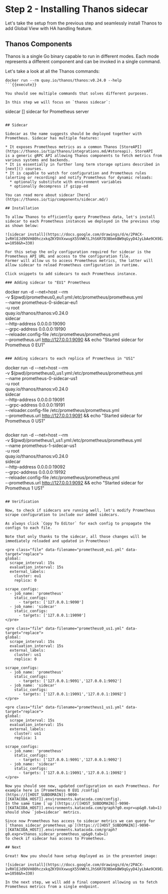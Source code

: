 # Step 2 - Installing Thanos sidecar

Let's take the setup from the previous step and seamlessly install Thanos to add Global View with HA handling feature.

## Thanos Components

Thanos is a single Go binary capable to run in different modes. Each mode represents a different
component and can be invoked in a single command.

Let's take a look at all the Thanos commands:

```
docker run --rm quay.io/thanos/thanos:v0.24.0 --help
```{{execute}}

You should see multiple commands that solves different purposes.

In this step we will focus on `thanos sidecar`:

```
  sidecar [<flags>]
    sidecar for Prometheus server
```

## Sidecar

Sidecar as the name suggests should be deployed together with Prometheus. Sidecar has multiple features:

* It exposes Prometheus metrics as a common Thanos [StoreAPI](https://thanos.io/tip/thanos/integrations.md/#storeapi). StoreAPI
is a generic gRPC API allowing Thanos components to fetch metrics from various systems and backends.
* It is essentially in further long term storage options described in [next]() courses.
* It is capable to watch for configuration and Prometheus rules (alerting or recording) and notify Prometheus for dynamic reloads:
  * optionally substitute with environment variables
  * optionally decompress if gzipp-ed

You can read more about sidecar [here](https://thanos.io/tip/components/sidecar.md/)

## Installation

To allow Thanos to efficiently query Prometheus data, let's install sidecar to each Prometheus instances we deployed in the previous step as shown below:

![sidecar install](https://docs.google.com/drawings/d/e/2PACX-1vRHlEJd9OVH80hczxkqZKYDVXxwugX55VWKtLJhS6R7D3BbmkBW9qGyyD4JyLbAe9CK9EzvurWTagTR/pub?w=1058&h=330)

For this setup the only configuration required for sidecar is the Prometheus API URL and access to the configuration file.
Former will allow us to access Prometheus metrics, the latter will allow sidecar to reload Prometheus configuration in runtime.

Click snippets to add sidecars to each Prometheus instance.

### Adding sidecar to "EU1" Prometheus

```
docker run -d --net=host --rm \
    -v $(pwd)/prometheus0_eu1.yml:/etc/prometheus/prometheus.yml \
    --name prometheus-0-sidecar-eu1 \
    -u root \
    quay.io/thanos/thanos:v0.24.0 \
    sidecar \
    --http-address 0.0.0.0:19090 \
    --grpc-address 0.0.0.0:19190 \
    --reloader.config-file /etc/prometheus/prometheus.yml \
    --prometheus.url http://127.0.0.1:9090 && echo "Started sidecar for Prometheus 0 EU1"
```{{execute}}

### Adding sidecars to each replica of Prometheus in "US1"

```
docker run -d --net=host --rm \
    -v $(pwd)/prometheus0_us1.yml:/etc/prometheus/prometheus.yml \
    --name prometheus-0-sidecar-us1 \
    -u root \
    quay.io/thanos/thanos:v0.24.0 \
    sidecar \
    --http-address 0.0.0.0:19091 \
    --grpc-address 0.0.0.0:19191 \
    --reloader.config-file /etc/prometheus/prometheus.yml \
    --prometheus.url http://127.0.0.1:9091 && echo "Started sidecar for Prometheus 0 US1"
```{{execute}}

```
docker run -d --net=host --rm \
    -v $(pwd)/prometheus1_us1.yml:/etc/prometheus/prometheus.yml \
    --name prometheus-1-sidecar-us1 \
    -u root \
    quay.io/thanos/thanos:v0.24.0 \
    sidecar \
    --http-address 0.0.0.0:19092 \
    --grpc-address 0.0.0.0:19192 \
    --reloader.config-file /etc/prometheus/prometheus.yml \
    --prometheus.url http://127.0.0.1:9092 && echo "Started sidecar for Prometheus 1 US1"
```{{execute}}

## Verification

Now, to check if sidecars are running well, let's modify Prometheus scrape configuration to include our added sidecars.

As always click `Copy To Editor` for each config to propagate the configs to each file.

Note that only thanks to the sidecar, all those changes will be immediately reloaded and updated in Prometheus!

<pre class="file" data-filename="prometheus0_eu1.yml" data-target="replace">
global:
  scrape_interval: 15s
  evaluation_interval: 15s
  external_labels:
    cluster: eu1
    replica: 0

scrape_configs:
  - job_name: 'prometheus'
    static_configs:
      - targets: ['127.0.0.1:9090']
  - job_name: 'sidecar'
    static_configs:
      - targets: ['127.0.0.1:19090']
</pre>

<pre class="file" data-filename="prometheus0_us1.yml" data-target="replace">
global:
  scrape_interval: 15s
  evaluation_interval: 15s
  external_labels:
    cluster: us1
    replica: 0

scrape_configs:
  - job_name: 'prometheus'
    static_configs:
      - targets: ['127.0.0.1:9091','127.0.0.1:9092']
  - job_name: 'sidecar'
    static_configs:
      - targets: ['127.0.0.1:19091','127.0.0.1:19092']
</pre>

<pre class="file" data-filename="prometheus1_us1.yml" data-target="replace">
global:
  scrape_interval: 15s
  evaluation_interval: 15s
  external_labels:
    cluster: us1
    replica: 1

scrape_configs:
  - job_name: 'prometheus'
    static_configs:
      - targets: ['127.0.0.1:9091','127.0.0.1:9092']
  - job_name: 'sidecar'
    static_configs:
      - targets: ['127.0.0.1:19091','127.0.0.1:19092']
</pre>

Now you should see new, updated configuration on each Prometheus. For example here in [Prometheus 0 EU1 /config](https://[[HOST_SUBDOMAIN]]-9090-[[KATACODA_HOST]].environments.katacoda.com/config).
In the same time [`up`](https://[[HOST_SUBDOMAIN]]-9090-[[KATACODA_HOST]].environments.katacoda.com/graph?g0.expr=up&g0.tab=1) should show `job=sidecar` metrics.

Since now Prometheus has access to sidecar metrics we can query for [`thanos_sidecar_prometheus_up`](https://[[HOST_SUBDOMAIN]]-9090-[[KATACODA_HOST]].environments.katacoda.com/graph?g0.expr=thanos_sidecar_prometheus_up&g0.tab=1)
to check if sidecar has access to Prometheus.

## Next

Great! Now you should have setup deployed as in the presented image:

![sidecar install](https://docs.google.com/drawings/d/e/2PACX-1vRHlEJd9OVH80hczxkqZKYDVXxwugX55VWKtLJhS6R7D3BbmkBW9qGyyD4JyLbAe9CK9EzvurWTagTR/pub?w=1058&h=330)

In the next step, we will add a final component allowing us to fetch Prometheus metrics from a single endpoint.
